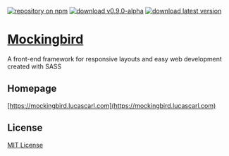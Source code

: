 [![repository on npm](https://img.shields.io/badge/npm-v0.9.0--alpha-blue.svg)](https://www.npmjs.com/package/mockingbird-sass)
[![download v0.9.0-alpha](https://img.shields.io/badge/download-v0.9.0--alpha-brightgreen.svg)](https://mockingbird.lucascarl.com/download/0.9.0/)
[![download latest version](https://img.shields.io/badge/download-latest-yellow.svg)](https://mockingbird.lucascarl.com/download/latest/)

# [Mockingbird](https://mockingbird.lucascarl.com)

A front-end framework for responsive layouts and easy web development created with SASS


## Homepage

[https://mockingbird.lucascarl.com](https://mockingbird.lucascarl.com)


## License

[MIT License](https://github.com/lucas-carl/mockingbird/blob/master/LICENSE)
